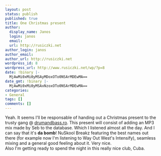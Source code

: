 ```yaml
---
layout: post
status: publish
published: true
title: One Christmas present
author:
  display_name: Janos
  login: janos
  email: 
  url: http://rusiczki.net
author_login: janos
author_email: 
author_url: http://rusiczki.net
wordpress_id: 8
wordpress_url: http://www.rusiczki.net/wp/?p=8
date: !binary |-
  MjAwMi0xMi0yMSAyMDoxOTo0NSArMDEwMA==
date_gmt: !binary |-
  MjAwMi0xMi0yMSAxNzoxOTo0NSArMDEwMA==
categories:
- General
tags: []
comments: []
---
```

<p>Yeah. It seems I'll be responsable of handing out a Christmas present to the trusty gang @ <a href="http://www.drumandbass.ro" title="The Infamous Future Breakbeat Selectah">drumandbass.ro</a>. This present will consist of adding an MP3 mix made by Seb to the database. Which I listened almost all the day. And I can say that it's <b>da bomb</b>! NuSkool Breakz featuring the best names out there (for example now I'm listening to Way Out West's Intensify), seamless mixing and a general good feeling about it. Very nice.<br />
Also I'm getting ready to spend the night in this really nice club, Cuba.</p>
